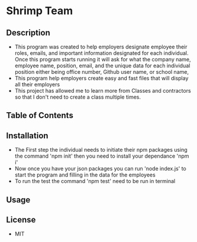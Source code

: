 # Shrimp Team

## Description

- This program was created to help employers designate employee their roles, emails, and important information designated for each individual. Once this program starts running it will ask for what the company name, employee name, position, email, and the unique data for each individual position either being office number, Github user name, or school name, 
- This program help employers create easy and fast files that will display all their employers
- This project has allowed me to learn more from Classes and contractors so that I don't need to create a class multiple times.

## Table of Contents

## Installation

- The First step the individual needs to initiate their npm packages using the command 'npm init' then you need to install your dependance 'npm i' 
- Now once you have your json packages you can run 'node index.js' to start the program and filling in the data for the employees
- To run the test the command 'npm test' need to be run in terminal

## Usage

## License 

- MIT 